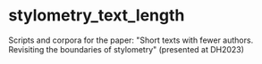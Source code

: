 # stylometry_text_length
Scripts and corpora for the paper: "Short texts with fewer authors. Revisiting the boundaries of stylometry" (presented at DH2023)

